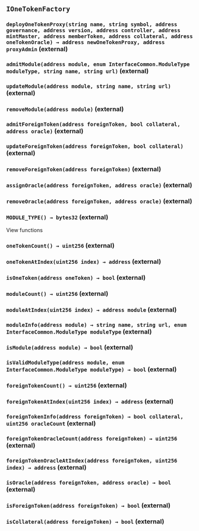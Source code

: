 ## `IOneTokenFactory`






### `deployOneTokenProxy(string name, string symbol, address governance, address version, address controller, address mintMaster, address memberToken, address collateral, address oneTokenOracle) → address newOneTokenProxy, address proxyAdmin` (external)





### `admitModule(address module, enum InterfaceCommon.ModuleType moduleType, string name, string url)` (external)





### `updateModule(address module, string name, string url)` (external)





### `removeModule(address module)` (external)





### `admitForeignToken(address foreignToken, bool collateral, address oracle)` (external)





### `updateForeignToken(address foreignToken, bool collateral)` (external)





### `removeForeignToken(address foreignToken)` (external)





### `assignOracle(address foreignToken, address oracle)` (external)





### `removeOracle(address foreignToken, address oracle)` (external)





### `MODULE_TYPE() → bytes32` (external)

View functions



### `oneTokenCount() → uint256` (external)





### `oneTokenAtIndex(uint256 index) → address` (external)





### `isOneToken(address oneToken) → bool` (external)





### `moduleCount() → uint256` (external)





### `moduleAtIndex(uint256 index) → address module` (external)





### `moduleInfo(address module) → string name, string url, enum InterfaceCommon.ModuleType moduleType` (external)





### `isModule(address module) → bool` (external)





### `isValidModuleType(address module, enum InterfaceCommon.ModuleType moduleType) → bool` (external)





### `foreignTokenCount() → uint256` (external)





### `foreignTokenAtIndex(uint256 index) → address` (external)





### `foreignTokenInfo(address foreignToken) → bool collateral, uint256 oracleCount` (external)





### `foreignTokenOracleCount(address foreignToken) → uint256` (external)





### `foreignTokenOracleAtIndex(address foreignToken, uint256 index) → address` (external)





### `isOracle(address foreignToken, address oracle) → bool` (external)





### `isForeignToken(address foreignToken) → bool` (external)





### `isCollateral(address foreignToken) → bool` (external)






